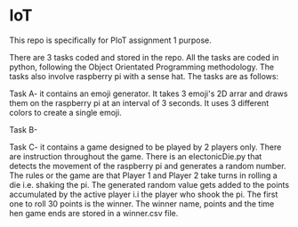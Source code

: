 # IoT

This repo is specifically for PIoT assignment 1 purpose.

There are 3 tasks coded and stored in the repo. All the tasks are coded in python, following the Object Orientated Programming methodology.
The tasks also involve raspberry pi with a sense hat. The tasks are as follows:

Task A- it contains an emoji generator. It takes 3 emoji's 2D arrar and draws them on the raspberry pi at an interval of 3 seconds. It uses
3 different colors to create a single emoji.

Task B- 

Task C- it contains a game designed to be played by 2 players only. There are instruction throughout the game.
        There is an electonicDie.py that detects the movement of the raspberry 
        pi and generates a random number.  The rules or the game are that Player 1 and Player 2 take turns in rolling a die i.e. 
        shaking the pi. The generated random value 
        gets added to the points accumulated by the active player i.i the player who shook the pi. 
        The first one to roll 30 points is the winner. The winner name, points and the time hen game ends are stored in a winner.csv file.
